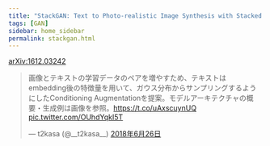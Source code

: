 ```yaml
---
title: "StackGAN: Text to Photo-realistic Image Synthesis with Stacked Generative Adversarial Networks"
tags: [GAN]
sidebar: home_sidebar
permalink: stackgan.html
---
```


[arXiv:1612.03242](https://arxiv.org/abs/1612.03242)

<blockquote class="twitter-tweet" data-lang="ja"><p lang="ja" dir="ltr">画像とテキストの学習データのペアを増やすため、テキストはembedding後の特徴量を用いて、ガウス分布からサンプリングするようにしたConditioning Augmentationを提案。モデルアーキテクチャの概要・生成例は画像を参照。<a href="https://t.co/uAxscuynUQ">https://t.co/uAxscuynUQ</a> <a href="https://t.co/OUhdYqkI5T">pic.twitter.com/OUhdYqkI5T</a></p>&mdash; t2kasa (@__t2kasa__) <a href="https://twitter.com/__t2kasa__/status/1011649764000071680?ref_src=twsrc%5Etfw">2018年6月26日</a></blockquote>
<script async src="https://platform.twitter.com/widgets.js" charset="utf-8"></script>
